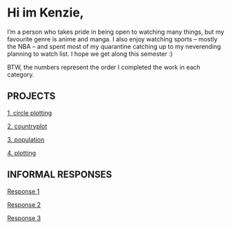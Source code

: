 

# Hi im Kenzie, 
I’m a person who takes pride in being open to watching many things, but my favourite genre is anime and manga. I also enjoy watching sports – mostly the NBA – and spent most of my quarantine catching up to my neverending planning to watch list. I hope we get along this semester :)

BTW, the numbers represent the order I completed the work in each category. 


## PROJECTS

[1. circle plotting](https://etkenzie.github.io/data100repository/challenge1.html)

[2. countryplot](https://etkenzie.github.io/data100repository/zambia.html)

[3. population](https://etkenzie.github.io/data100repository/population.html)

[4. plotting](https://etkenzie.github.io/data100repository/project4.html)

## INFORMAL RESPONSES

[Response 1](https://etkenzie.github.io/data100repository/response1.html)


[Response 2](https://etkenzie.github.io/data100repository/response2.html)


[Response 3](https://etkenzie.github.io/data100repository/response3.html)
